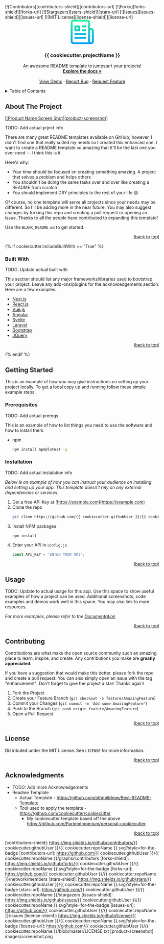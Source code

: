 <div id="top"></div>
<!-- PROJECT SHIELDS -->
<!--
*** I'm using markdown "reference style" links for readability.
*** Reference links are enclosed in brackets [ ] instead of parentheses ( ).
*** See the bottom of this document for the declaration of the reference variables
*** for contributors-url, forks-url, etc. This is an optional, concise syntax you may use.
*** https://www.markdownguide.org/basic-syntax/#reference-style-links
-->
[![Contributors][contributors-shield]][contributors-url]
[![Forks][forks-shield]][forks-url]
[![Stargazers][stars-shield]][stars-url]
[![Issues][issues-shield]][issues-url]
[![MIT License][license-shield]][license-url]


<!-- PROJECT LOGO -->
<br />
<div align="center">
  <a href="https://github.com/{{ cookiecutter.githubUser }}/{{ cookiecutter.repoName }}">
    <img src="images/logo.png" alt="Logo" width="80" height="80">
  </a>

  <h3 align="center">{{ cookiecutter.projectName }}</h3>

  <p align="center">
    An awesome README template to jumpstart your projects!
    <br />
    <a href="https://github.com/{{ cookiecutter.githubUser }}/{{ cookiecutter.repoName }}"><strong>Explore the docs »</strong></a>
    <br />
    <br />
    <a href="https://github.com/{{ cookiecutter.githubUser }}/{{ cookiecutter.repoName }}">View Demo</a>
    ·
    <a href="https://github.com/{{ cookiecutter.githubUser }}/{{ cookiecutter.repoName }}/issues">Report Bug</a>
    ·
    <a href="https://github.com/{{ cookiecutter.githubUser }}/{{ cookiecutter.repoName }}/issues">Request Feature</a>
  </p>
</div>


<!-- TABLE OF CONTENTS -->
<details>
    <summary>Table of Contents</summary>
    <ol>
        <li>
            <a href="#about-the-project">About The Project</a>
            {% if cookiecutter.includeBuiltWith == "True" %}
                <ul>
                    <li><a href="#built-with">Built With</a></li>
                </ul>
            {% endif %}
        </li>
        <li>
            <a href="#getting-started">Getting Started</a>
            <ul>
                <li><a href="#prerequisites">Prerequisites</a></li>
                <li><a href="#installation">Installation</a></li>
            </ul>
        </li>
        <li><a href="#usage">Usage</a></li>
        <li><a href="#contributing">Contributing</a></li>
        <li><a href="#license">License</a></li>
        <li><a href="#acknowledgments">Acknowledgments</a></li>
    </ol>
</details>

<!-- ABOUT THE PROJECT -->
## About The Project

[![Product Name Screen Shot][product-screenshot]](https://example.com)

TODO: Add actual prject info

There are many great README templates available on GitHub; however, I didn't find one that really suited my needs so I created this enhanced one. I want to create a README template so amazing that it'll be the last one you ever need -- I think this is it.

Here's why:
* Your time should be focused on creating something amazing. A project that solves a problem and helps others
* You shouldn't be doing the same tasks over and over like creating a README from scratch
* You should implement DRY principles to the rest of your life :smile:

Of course, no one template will serve all projects since your needs may be different. So I'll be adding more in the near future. You may also suggest changes by forking this repo and creating a pull request or opening an issue. Thanks to all the people have contributed to expanding this template!

Use the `BLANK_README.md` to get started.

<p align="right">(<a href="#top">back to top</a>)</p>

{% if cookiecutter.includeBuiltWith == "True" %}
### Built With

TODO: Update actual built with

This section should list any major frameworks/libraries used to bootstrap your project. Leave any add-ons/plugins for the acknowledgements section. Here are a few examples.

* [Next.js](https://nextjs.org/)
* [React.js](https://reactjs.org/)
* [Vue.js](https://vuejs.org/)
* [Angular](https://angular.io/)
* [Svelte](https://svelte.dev/)
* [Laravel](https://laravel.com)
* [Bootstrap](https://getbootstrap.com)
* [JQuery](https://jquery.com)

<p align="right">(<a href="#top">back to top</a>)</p>
{% endif %}

<!-- GETTING STARTED -->
## Getting Started

This is an example of how you may give instructions on setting up your project locally.
To get a local copy up and running follow these simple example steps.

### Prerequisites

TODO: Add actual prereqs

This is an example of how to list things you need to use the software and how to install them.
* npm
  ```sh
  npm install npm@latest -g
  ```

### Installation

TODO: Add actual instalation info

_Below is an example of how you can instruct your audience on installing and setting up your app. This template doesn't rely on any external dependencies or services._

1. Get a free API Key at [https://example.com](https://example.com)
2. Clone the repo
   ```sh
   git clone https://github.com/{{ cookiecutter.githubUser }}/{{ cookiecutter.repoName }}.git
   ```
3. Install NPM packages
   ```sh
   npm install
   ```
4. Enter your API in `config.js`
   ```js
   const API_KEY = 'ENTER YOUR API';
   ```

<p align="right">(<a href="#top">back to top</a>)</p>


<!-- USAGE EXAMPLES -->
## Usage

TODO: Update to actual usage for this app.
Use this space to show useful examples of how a project can be used. Additional screenshots, code examples and demos work well in this space. You may also link to more resources.

_For more examples, please refer to the [Documentation](https://example.com)_

<p align="right">(<a href="#top">back to top</a>)</p>


<!-- CONTRIBUTING -->
## Contributing

Contributions are what make the open source community such an amazing place to learn, inspire, and create. Any contributions you make are **greatly appreciated**.

If you have a suggestion that would make this better, please fork the repo and create a pull request. You can also simply open an issue with the tag "enhancement".
Don't forget to give the project a star! Thanks again!

1. Fork the Project
2. Create your Feature Branch (`git checkout -b feature/AmazingFeature`)
3. Commit your Changes (`git commit -m 'Add some AmazingFeature'`)
4. Push to the Branch (`git push origin feature/AmazingFeature`)
5. Open a Pull Request

<p align="right">(<a href="#top">back to top</a>)</p>


<!-- LICENSE -->
## License

Distributed under the MIT License. See `LICENSE` for more information.

<p align="right">(<a href="#top">back to top</a>)</p>

<!-- ACKNOWLEDGMENTS -->
## Acknowledgments

* TODO: Add more Acknowledgements
* Readme Template 
  * Actual Template - https://github.com/othneildrew/Best-README-Template
  * Tool used to apply the template - https://github.com/cookiecutter/cookiecutter
    * My cookiecutter template based off the above https://github.com/PartemImperium/personal-cookiecutter


<p align="right">(<a href="#top">back to top</a>)</p>



<!-- MARKDOWN LINKS & IMAGES -->
<!-- https://www.markdownguide.org/basic-syntax/#reference-style-links -->
[contributors-shield]: https://img.shields.io/github/contributors/{{ cookiecutter.githubUser }}/{{ cookiecutter.repoName }}.svg?style=for-the-badge
[contributors-url]: https://github.com/{{ cookiecutter.githubUser }}/{{ cookiecutter.repoName }}/graphs/contributors
[forks-shield]: https://img.shields.io/github/forks/{{ cookiecutter.githubUser }}/{{ cookiecutter.repoName }}.svg?style=for-the-badge
[forks-url]: https://github.com/{{ cookiecutter.githubUser }}/{{ cookiecutter.repoName }}/network/members
[stars-shield]: https://img.shields.io/github/stars/{{ cookiecutter.githubUser }}/{{ cookiecutter.repoName }}.svg?style=for-the-badge
[stars-url]: https://github.com/{{ cookiecutter.githubUser }}/{{ cookiecutter.repoName }}/stargazers
[issues-shield]: https://img.shields.io/github/issues/{{ cookiecutter.githubUser }}/{{ cookiecutter.repoName }}.svg?style=for-the-badge
[issues-url]: https://github.com/{{ cookiecutter.githubUser }}/{{ cookiecutter.repoName }}/issues
[license-shield]: https://img.shields.io/github/license/{{ cookiecutter.githubUser }}/{{ cookiecutter.repoName }}.svg?style=for-the-badge
[license-url]: https://github.com/{{ cookiecutter.githubUser }}/{{ cookiecutter.repoName }}/blob/master/LICENSE.txt
[product-screenshot]: images/screenshot.png
